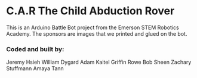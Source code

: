 # C.A.R The Child Abduction Rover
This is an Arduino Battle Bot project from the Emerson STEM Robotics Academy. The sponsors are images that we printed and glued on the bot. 

### Coded and built by:
Jeremy Hsieh
William Dygard
Adam Kaitel
Griffin Rowe
Bob Sheen
Zachary Stuffmann
Amaya Tann
